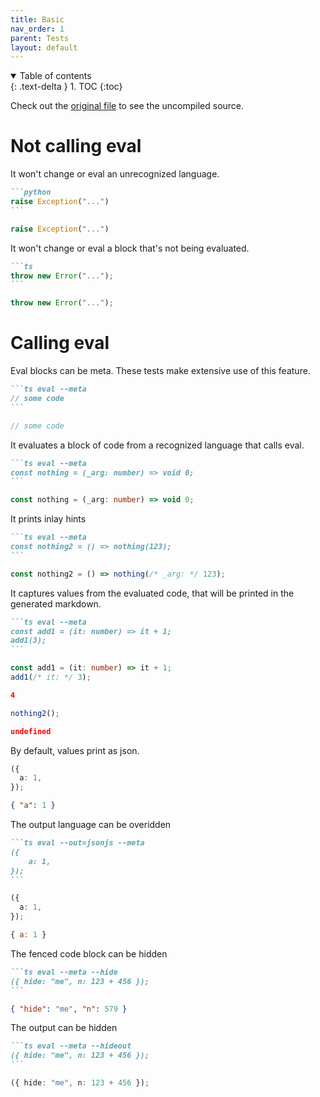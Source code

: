 ```yaml
---
title: Basic
nav_order: 1
parent: Tests
layout: default
---
```



<details open markdown="block">
  <summary>
    Table of contents
  </summary>
  {: .text-delta }
1. TOC
{:toc}
</details>


Check out the [original file](https://github.com/lucasavila00/eval-md/tree/main/eval-mds/tests/basic.md) to see the uncompiled source.

# Not calling eval

It won't change or eval an unrecognized language.

````md
```python
raise Exception("...")
```
````

```python
raise Exception("...")
```

It won't change or eval a block that's not being evaluated.

````md
```ts
throw new Error("...");
```
````

```ts
throw new Error("...");
```

# Calling eval

Eval blocks can be meta. These tests make extensive use of this feature.

````md
```ts eval --meta
// some code
```
````

```ts
// some code
```

<!-- Eval blocks can be empty. -->


It evaluates a block of code from a recognized language that calls eval.

````md
```ts eval --meta
const nothing = (_arg: number) => void 0;
```
````

```ts
const nothing = (_arg: number) => void 0;
```

It prints inlay hints

````md
```ts eval --meta
const nothing2 = () => nothing(123);
```
````

```ts
const nothing2 = () => nothing(/* _arg: */ 123);
```

It captures values from the evaluated code, that will be printed in the generated markdown.

````md
```ts eval --meta
const add1 = (it: number) => it + 1;
add1(3);
```
````

```ts
const add1 = (it: number) => it + 1;
add1(/* it: */ 3);
```

```json
4
```

```ts
nothing2();
```

```json
undefined
```

By default, values print as json.

```ts
({
  a: 1,
});
```

```json
{ "a": 1 }
```

The output language can be overidden

````md
```ts eval --out=jsonjs --meta
({
    a: 1,
});
```
````

```ts
({
  a: 1,
});
```

```js
{ a: 1 }
```

The fenced code block can be hidden

````md
```ts eval --meta --hide
({ hide: "me", n: 123 + 456 });
```
````

```json
{ "hide": "me", "n": 579 }
```

The output can be hidden

````md
```ts eval --meta --hideout
({ hide: "me", n: 123 + 456 });
```
````

```ts
({ hide: "me", n: 123 + 456 });
```
